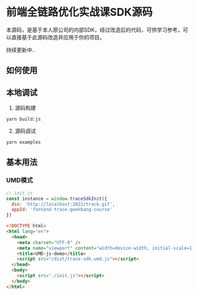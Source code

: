 # 前端全链路优化实战课SDK源码

本源码，是基于本人原公司的内部SDK，经过改造后的代码，可供学习参考，可以直接基于此源码改造并应用于你的项目。

持续更新中..

## 如何使用



## 本地调试

1. 源码构建

```
yarn build:js
```

2. 源码调试

```
yarn examples
```

## 基本用法

### UMD模式

```JavaScript
// init.js
const instance = window.traceSdkInit({
  dsn: 'http://localhost:2022/track.gif',
  appId: 'fontend-trace-geekbang-course'
})
```

```html
<!DOCTYPE html>
<html lang="en">
  <head>
    <meta charset="UTF-8" />
    <meta name="viewport" content="width=device-width, initial-scale=1.0" />
    <title>UMD-js-demo</title>
    <script src="/dist/trace-sdk.umd.js"></script>
  </head>
  <body>
    <script src="./init.js"></script>
  </body>
</html>
```
